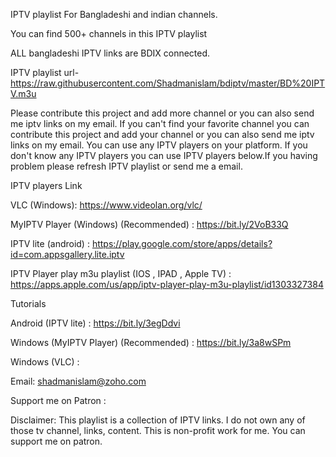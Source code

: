 IPTV playlist For Bangladeshi and indian channels.

You can find 500+ channels in this IPTV playlist 

ALL bangladeshi IPTV links are BDIX connected.

IPTV playlist url- https://raw.githubusercontent.com/Shadmanislam/bdiptv/master/BD%20IPTV.m3u

Please contribute this project and add more channel or you can also send me iptv links on my email.
If you can't find your favorite channel you can contribute this project and add your channel or you can also send me iptv links on my email. You can use any IPTV players on your platform. If you don't know any IPTV players you can use IPTV players below.If you having problem please refresh IPTV playlist or send me a email.




IPTV players Link

VLC (Windows): https://www.videolan.org/vlc/

MyIPTV Player (Windows) (Recommended) : https://bit.ly/2VoB33Q

IPTV lite (android) : https://play.google.com/store/apps/details?id=com.appsgallery.lite.iptv

IPTV Player play m3u playlist  (IOS , IPAD , Apple TV) : https://apps.apple.com/us/app/iptv-player-play-m3u-playlist/id1303327384



Tutorials

Android (IPTV lite) : https://bit.ly/3egDdvi

Windows (MyIPTV Player) (Recommended) : https://bit.ly/3a8wSPm

Windows (VLC) :


Email: shadmanislam@zoho.com

Support me on Patron :

Disclaimer: This playlist is a collection of IPTV links. I do not own any of those tv channel, links, content. This is non-profit work for me. You can support me on patron.
